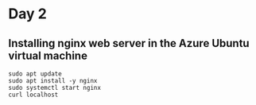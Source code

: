 # Day 2

## Installing nginx web server in the Azure Ubuntu virtual machine
```
sudo apt update
sudo apt install -y nginx
sudo systemctl start nginx
curl localhost
```
